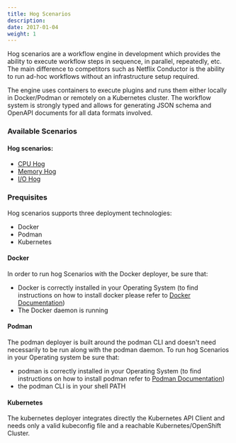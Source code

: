 ```yaml
---
title: Hog Scenarios
description: 
date: 2017-01-04
weight: 1
---
```


Hog scenarios are a workflow engine in development which provides the ability to execute workflow steps in sequence, in parallel, repeatedly, etc. The main difference to competitors such as Netflix Conductor is the ability to run ad-hoc workflows without an infrastructure setup required.

The engine uses containers to execute plugins and runs them either locally in Docker/Podman or remotely on a Kubernetes cluster. The workflow system is strongly typed and allows for generating JSON schema and OpenAPI documents for all data formats involved.

### Available Scenarios
#### Hog scenarios:
- [CPU Hog](/docs/scenarios/hog-scenarios/cpu-hog-scenario/_index.md)
- [Memory Hog](/docs/scenarios/hog-scenarios/memory-hog-scenario/_index.md)
- [I/O Hog](/docs/scenarios/hog-scenarios/io-hog-scenario/_index.md)

### Prequisites
Hog scenarios supports three deployment technologies:
- Docker
- Podman
- Kubernetes

#### Docker
In order to run hog Scenarios with the Docker deployer, be sure that:
- Docker is correctly installed in your Operating System (to find instructions on how to install docker please refer to [Docker Documentation](https://www.docker.com/))
- The Docker daemon is running

#### Podman
The podman deployer is built around the podman CLI and doesn't need necessarily to be run along with the podman daemon.
To run hog Scenarios in your Operating system be sure that:
- podman is correctly installed in your Operating System (to find instructions on how to install podman refer to [Podman Documentation](https://podman.io/))
- the podman CLI is in your shell PATH

#### Kubernetes
The kubernetes deployer integrates directly the Kubernetes API Client and needs only a valid kubeconfig file and a reachable Kubernetes/OpenShift Cluster.
